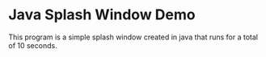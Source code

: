 # Java Splash Window Demo
This program is a simple splash window created in java that runs for a total of 10 seconds.